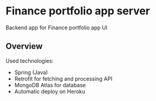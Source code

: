 # Finance portfolio app server
Backend app for Finance portfolio app UI

## Overview

Used technologies:
- Spring (Java)
- Retrofit for fetching and processing API
- MongoDB Atlas for database
- Automatic deploy on Heroku
